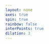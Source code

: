```yaml
---
layout: none
axes: true
spin: true
rainbow: false
interPoints: true
dilation: 3
---
```

<script src='{{ site.url }}/assets/js/three/build/three.js'></script>
<script src='{{ site.url }}/assets/js/three/modules/QuickHull.js'></script>
<script src='{{ site.url }}/assets/js/three/modules/geometries/ConvexGeometry.js'></script>
<script src='{{ site.url }}/assets/js/three/modules/controls/OrbitControls.js'></script>
<script src="https://cdnjs.cloudflare.com/ajax/libs/mathjs/5.6.0/math.js"></script>
<script src='polytopes/polytope.js'></script>
<style>
.polytope {
width: 100%;
height: 100%;
}
</style>
<div id='polytope' class='polytope'></div>
<script>
  var simplex = [
    new THREE.Vector3(0,0,0),
    new THREE.Vector3(0,0,1),
    new THREE.Vector3(0,1,0),
    new THREE.Vector3(0,1,1),
    new THREE.Vector3(1,0,0),
    new THREE.Vector3(1,1,0)
  ];
  polytope( document.getElementById( 'polytope' ), simplex, 3,
      {{ page.axes }}, {{ page.spin }},
      {{ page.rainbow }}, {{ page.interPoints }},
      {{ page.dilation }} );
</script>
